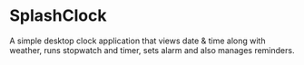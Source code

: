 # SplashClock
A simple desktop clock application that views date &amp; time along with weather, runs stopwatch and timer, sets alarm and also manages reminders.
